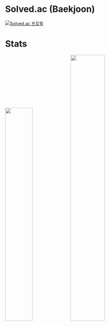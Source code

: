 # Solved.ac (Baekjoon)
[![Solved.ac 프로필](http://mazassumnida.wtf/api/v2/generate_badge?boj=jw1211)](https://solved.ac/jw1211)

# Stats

<img src="https://github-readme-stats.vercel.app/api/top-langs/?username=wodnj5&layout=compact&show_icons=true&theme=dark&hide_border=true&bg_color=20232a&icon_color=58A6FF&text_color=fff&title_color=6DB33F&count_private=true&exclude_repo=Face-Transfer-Application" width=42% /><img src="https://github-readme-stats.vercel.app/api?username=wodnj5&show_icons=true&theme=dark&hide_border=true&bg_color=20232a&icon_color=6DB33F&text_color=fff&title_color=6DB33F&count_private=true" width=46.9% />

<!--
**wodnj5/wodnj5** is a ✨ _special_ ✨ repository because its `README.md` (this file) appears on your GitHub profile.

Here are some ideas to get you started:

- 🔭 I’m currently working on ...
- 🌱 I’m currently learning ...
- 👯 I’m looking to collaborate on ...
- 🤔 I’m looking for help with ...
- 💬 Ask me about ...
- 📫 How to reach me: ...
- 😄 Pronouns: ...
- ⚡ Fun fact: ...
-->
